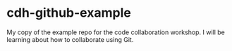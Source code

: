 # cdh-github-example
My copy of the example repo for the code collaboration workshop.
I will be learning about how to collaborate using Git.
